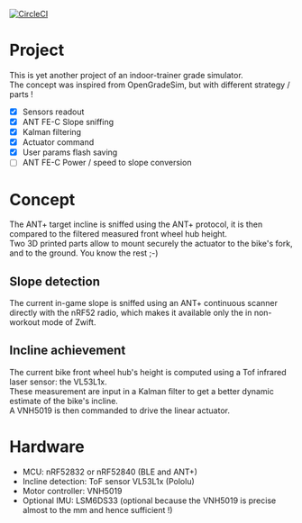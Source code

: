 [![CircleCI](https://circleci.com/gh/vincent290587/Climber/tree/master.svg?style=svg)](https://circleci.com/gh/vincent290587/Climber/tree/master)

# Project

This is yet another project of an indoor-trainer grade simulator.  
The concept was inspired from OpenGradeSim, but with different strategy / parts !

- [x] Sensors readout
- [x] ANT FE-C Slope sniffing
- [x] Kalman filtering
- [x] Actuator command
- [x] User params flash saving
- [ ] ANT FE-C Power / speed to slope conversion

# Concept

The ANT+ target incline is sniffed using the ANT+ protocol, it is then compared to the filtered measured front wheel hub height.  
Two 3D printed parts allow to mount securely the actuator to the bike's fork, and to the ground.
You know the rest ;-)

## Slope detection

The current in-game slope is sniffed using an ANT+ continuous scanner directly with the nRF52 radio, which makes it available only the in non-workout mode of Zwift.  


## Incline achievement

The current bike front wheel hub's height is computed using a Tof infrared laser sensor: the VL53L1x.  
These measurement are input in a Kalman filter to get a better dynamic estimate of the bike's incline.  
A VNH5019 is then commanded to drive the linear actuator.

# Hardware

- MCU: nRF52832 or nRF52840 (BLE and ANT+)
- Incline detection: ToF sensor VL53L1x (Pololu)
- Motor controller: VNH5019
- Optional IMU: LSM6DS33 (optional because the VNH5019 is precise almost to the mm and hence sufficient !)